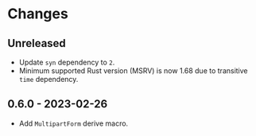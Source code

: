# Changes

## Unreleased

- Update `syn` dependency to `2`.
- Minimum supported Rust version (MSRV) is now 1.68 due to transitive `time` dependency.

## 0.6.0 - 2023-02-26

- Add `MultipartForm` derive macro.
